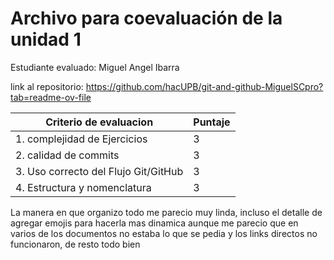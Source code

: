 # Archivo para coevaluación de la unidad 1

Estudiante evaluado: Miguel Angel Ibarra

link al repositorio: https://github.com/hacUPB/git-and-github-MiguelSCpro?tab=readme-ov-file

|Criterio de evaluacion|Puntaje|
|----|---|
|1. complejidad de Ejercicios  |3|
|2. calidad de commits         |3|
|3. Uso correcto del Flujo Git/GitHub|3|
|4. Estructura y nomenclatura  |3|

La manera en que organizo todo me parecio muy linda, incluso el detalle de agregar emojis para hacerla mas dinamica
aunque me parecio que en varios de los documentos no estaba lo que se pedia y los links directos no funcionaron, de resto todo bien
